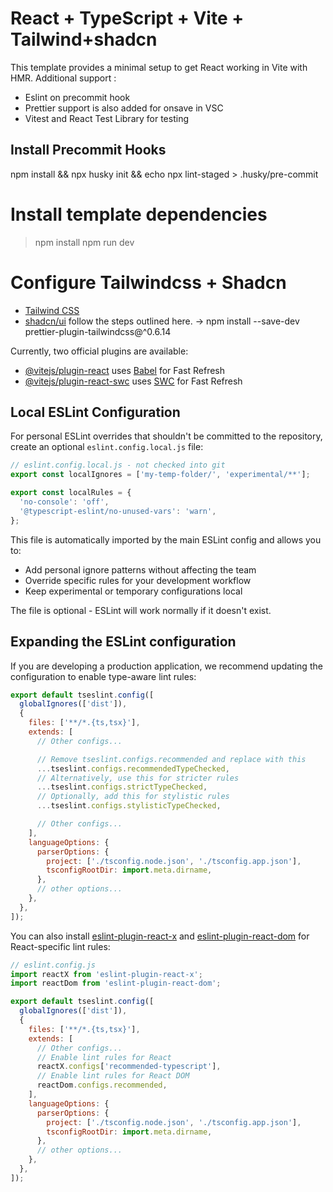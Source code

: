 # React + TypeScript + Vite + Tailwind+shadcn

This template provides a minimal setup to get React working in Vite with HMR. Additional support :

- Eslint on precommit hook
- Prettier support is also added for onsave in VSC
- Vitest and React Test Library for testing

## Install Precommit Hooks

npm install && npx husky init && echo npx lint-staged > .husky/pre-commit

# Install template dependencies

> npm install
> npm run dev

# Configure Tailwindcss + Shadcn

- [Tailwind CSS](https://tailwindcss.com/docs/guides/vite)
- [shadcn/ui](https://ui.shadcn.com/docs/installation/vite) follow the steps outlined here.
  -> npm install --save-dev prettier-plugin-tailwindcss@^0.6.14

Currently, two official plugins are available:

- [@vitejs/plugin-react](https://github.com/vitejs/vite-plugin-react/blob/main/packages/plugin-react) uses [Babel](https://babeljs.io/) for Fast Refresh
- [@vitejs/plugin-react-swc](https://github.com/vitejs/vite-plugin-react/blob/main/packages/plugin-react-swc) uses [SWC](https://swc.rs/) for Fast Refresh

## Local ESLint Configuration

For personal ESLint overrides that shouldn't be committed to the repository, create an optional `eslint.config.local.js` file:

```js
// eslint.config.local.js - not checked into git
export const localIgnores = ['my-temp-folder/', 'experimental/**'];

export const localRules = {
  'no-console': 'off',
  '@typescript-eslint/no-unused-vars': 'warn',
};
```

This file is automatically imported by the main ESLint config and allows you to:

- Add personal ignore patterns without affecting the team
- Override specific rules for your development workflow
- Keep experimental or temporary configurations local

The file is optional - ESLint will work normally if it doesn't exist.

## Expanding the ESLint configuration

If you are developing a production application, we recommend updating the configuration to enable type-aware lint rules:

```js
export default tseslint.config([
  globalIgnores(['dist']),
  {
    files: ['**/*.{ts,tsx}'],
    extends: [
      // Other configs...

      // Remove tseslint.configs.recommended and replace with this
      ...tseslint.configs.recommendedTypeChecked,
      // Alternatively, use this for stricter rules
      ...tseslint.configs.strictTypeChecked,
      // Optionally, add this for stylistic rules
      ...tseslint.configs.stylisticTypeChecked,

      // Other configs...
    ],
    languageOptions: {
      parserOptions: {
        project: ['./tsconfig.node.json', './tsconfig.app.json'],
        tsconfigRootDir: import.meta.dirname,
      },
      // other options...
    },
  },
]);
```

You can also install [eslint-plugin-react-x](https://github.com/Rel1cx/eslint-react/tree/main/packages/plugins/eslint-plugin-react-x) and [eslint-plugin-react-dom](https://github.com/Rel1cx/eslint-react/tree/main/packages/plugins/eslint-plugin-react-dom) for React-specific lint rules:

```js
// eslint.config.js
import reactX from 'eslint-plugin-react-x';
import reactDom from 'eslint-plugin-react-dom';

export default tseslint.config([
  globalIgnores(['dist']),
  {
    files: ['**/*.{ts,tsx}'],
    extends: [
      // Other configs...
      // Enable lint rules for React
      reactX.configs['recommended-typescript'],
      // Enable lint rules for React DOM
      reactDom.configs.recommended,
    ],
    languageOptions: {
      parserOptions: {
        project: ['./tsconfig.node.json', './tsconfig.app.json'],
        tsconfigRootDir: import.meta.dirname,
      },
      // other options...
    },
  },
]);
```
